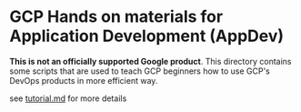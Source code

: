 # GCP Hands on materials for Application Development (AppDev)

**This is not an officially supported Google product**. This directory
contains some scripts that are used to teach GCP beginners how
to use GCP's DevOps products in more efficient way.

see [tutorial.md](tutorial.md) for more details
